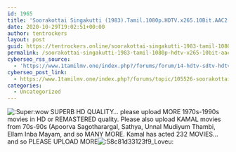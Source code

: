```yaml
---
id: 1965
title: 'Soorakottai Singakutti (1983).Tamil.1080p.HDTV.x265.10Bit.AAC2.0 &#8211; 3.6GB &#8211; GDRIVE'
date: 2020-10-29T19:02:51+00:00
author: tentrockers
layout: post
guid: https://tentrockers.online/soorakottai-singakutti-1983-tamil-1080p-hdtv-x265-10bit-aac2-0-3-6gb-gdrive/
permalink: /soorakottai-singakutti-1983-tamil-1080p-hdtv-x265-10bit-aac2-0-3-6gb-gdrive/
cyberseo_rss_source:
  - 'https://www.1tamilmv.one/index.php?/forums/forum/14-hdtv-sdtv-hdtv-rips.xml&page=2'
cyberseo_post_link:
  - https://www.1tamilmv.one/index.php?/forums/topic/105526-soorakottai-singakutti-1983tamil1080phdtvx26510bitaac20-36gb-gdrive/
categories:
  - Uncategorized
---
```

<img alt=":Super:" data-emoticon src="https://www.1tamilmv.one/uploads/emoticons/Super.gif" title=":Super:" />wow SUPERB HD QUALITY&#8230; please upload MORE 1970s-1990s movies in HD or REMASTERED quality. Please also upload KAMAL movies from 70s-90s (Apoorva Sagotharargal, Sathya, Unnal Mudiyum Thambi, Ellam Inba Mayam, and so MANY MORE. Kamal has acted 232 MOVIES&#8230; and so PLEASE UPLOAD MORE<img alt=":58c81d33123f9_Loveu:" data-emoticon src="https://www.1tamilmv.one/uploads/emoticons/58c81d33123f9_Loveu.gif" title=":58c81d33123f9_Loveu:" />